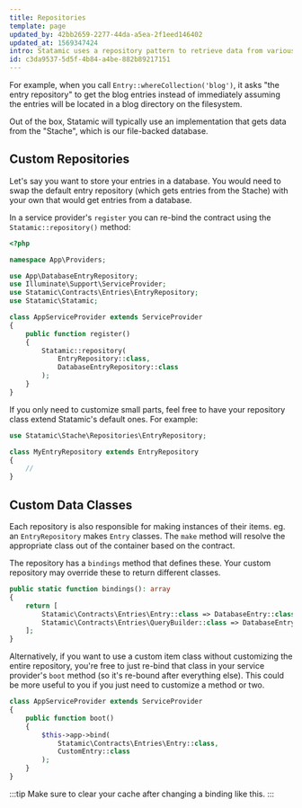 ```yaml
---
title: Repositories
template: page
updated_by: 42bb2659-2277-44da-a5ea-2f1eed146402
updated_at: 1569347424
intro: Statamic uses a repository pattern to retrieve data from various places.
id: c3da9537-5d5f-4b84-a4be-882b89217151
---
```


For example, when you call `Entry::whereCollection('blog')`, it asks "the entry repository" to get the blog entries
instead of immediately assuming the entries will be located in a blog directory on the filesystem.

Out of the box, Statamic will typically use an implementation that gets data from the "Stache", which is our file-backed database.

## Custom Repositories

Let's say you want to store your entries in a database. You would need to swap the default entry repository (which gets entries from the Stache)
with your own that would get entries from a database.

In a service provider's `register` you can re-bind the contract using the `Statamic::repository()` method:

``` php
<?php

namespace App\Providers;

use App\DatabaseEntryRepository;
use Illuminate\Support\ServiceProvider;
use Statamic\Contracts\Entries\EntryRepository;
use Statamic\Statamic;

class AppServiceProvider extends ServiceProvider
{
    public function register()
    {
        Statamic::repository(
            EntryRepository::class,
            DatabaseEntryRepository::class
        );
    }
}
```

If you only need to customize small parts, feel free to have your repository class extend Statamic's default ones. For example:

``` php
use Statamic\Stache\Repositories\EntryRepository;

class MyEntryRepository extends EntryRepository
{
    //
}
```

## Custom Data Classes

Each repository is also responsible for making instances of their items. eg. an `EntryRepository` makes `Entry` classes. The `make` method will resolve the appropriate class out of the container based on the contract.

The repository has a `bindings` method that defines these. Your custom repository may override these to return different classes.

``` php
public static function bindings(): array
{
    return [
        Statamic\Contracts\Entries\Entry::class => DatabaseEntry::class,
        Statamic\Contracts\Entries\QueryBuilder::class => DatabaseEntryQueryBuilder::class,
    ];
}
```

Alternatively, if you want to use a custom item class without customizing the entire repository, you're free to just re-bind that class in your service provider's `boot` method (so it's re-bound after everything else). This could be more useful to you if you just need to customize a method or two.

``` php
class AppServiceProvider extends ServiceProvider
{
    public function boot()
    {
        $this->app->bind(
            Statamic\Contracts\Entries\Entry::class,
            CustomEntry::class
        );
    }
}
```

:::tip
Make sure to clear your cache after changing a binding like this.
:::
